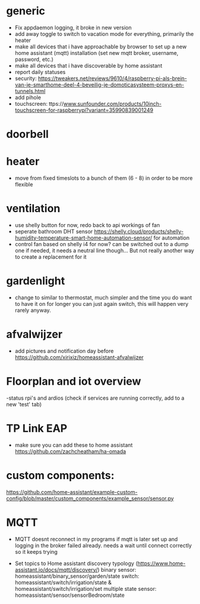 # generic
- Fix appdaemon logging, it broke in new version
- add away toggle to switch to vacation mode for everything, primarily the heater
- make all devices that i have approachable by browser to set up a new home assistant (mqtt) installation (set new mqtt broker, username, password, etc.)
- make all devices that i have discoverable by home assistant
- report daily statuses
- security: https://tweakers.net/reviews/9610/4/raspberry-pi-als-brein-van-je-smarthome-deel-4-beveilig-je-domoticasysteem-proxys-en-tunnels.html
- add pihole
- touchscreen: ttps://www.sunfounder.com/products/10inch-touchscreen-for-raspberrypi?variant=35990839001249

# doorbell

# heater
- move from fixed timeslots to a bunch of them (6 - 8) in order to be more flexible

# ventilation
- use shelly button for now, redo back to api workings of fan
- seperate bathroom DHT sensor https://shelly.cloud/products/shelly-humidity-temperature-smart-home-automation-sensor/ for automation
- control fan based on shelly i4 for now? can be switched out to a dump one if needed, it needs a neutral line though...
But not really another way to create a replacement for it

# gardenlight
- change to similar to thermostat, much simpler and the time you do want to have it on for longer you can just again switch, this will happen very rarely anyway.

# afvalwijzer
- add pictures and notification day before
https://github.com/xirixiz/homeassistant-afvalwijzer


# Floorplan and iot overview
-status rpi's and ardios (check if services are running correctly, add to a new 'test' tab)

# TP Link EAP
- make sure you can add these to home assistant
https://github.com/zachcheatham/ha-omada


# custom components:
https://github.com/home-assistant/example-custom-config/blob/master/custom_components/example_sensor/sensor.py

# MQTT
- MQTT doesnt reconnect in my programs if mqtt is later set up and logging in the broker failed already.
needs a wait until connect correctly so it keeps trying

- Set topics to Home assistant discovery typology (https://www.home-assistant.io/docs/mqtt/discovery/)
binary sensor: homeassistant/binary_sensor/garden/state
switch: homeassistant/switch/irrigation/state & homeassistant/switch/irrigation/set
multiple state sensor: homeassistant/sensor/sensorBedroom/state
